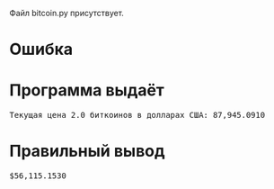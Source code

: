 Файл bitcoin.py присутствует.
# Ошибка
# Программа выдаёт
<pre>
Текущая цена 2.0 биткоинов в долларах США: 87,945.0910
</pre>
# Правильный вывод
<pre>$56,115.1530
</pre>